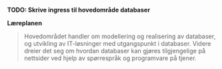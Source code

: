 **TODO: Skrive ingress til hovedområde databaser**

**Læreplanen**
> Hovedområdet handler om modellering og realisering av databaser, og utvikling av
> IT-løsninger med utgangspunkt i databaser. Videre dreier det seg om hvordan databaser
> kan gjøres tilgjengelige på nettsider ved hjelp av spørrespråk og programvare på tjener.

